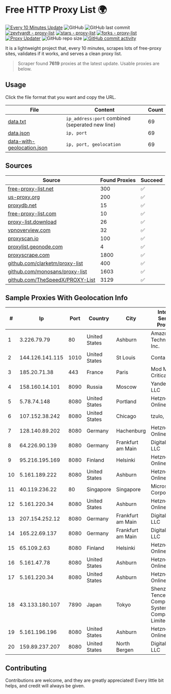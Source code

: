 
# Free HTTP Proxy List 🌍

[![Every 10 Minutes Update](https://github.com/mertguvencli/http-proxy-list/actions/workflows/main.yml/badge.svg?branch=main)](https://github.com/mertguvencli/http-proxy-list/actions/workflows/main.yml)
![GitHub](https://img.shields.io/github/license/mertguvencli/http-proxy-list)
![GitHub last commit](https://img.shields.io/github/last-commit/mertguvencli/http-proxy-list)
[![zevtyardt - proxy-list](https://img.shields.io/static/v1?label=zevtyardt&message=proxy-list&color=blue&logo=github)](https://github.com/zevtyardt/proxy-list "Go to GitHub repo")
[![stars - proxy-list](https://img.shields.io/github/stars/zevtyardt/proxy-list?style=social)](https://github.com/zevtyardt/proxy-list)
[![forks - proxy-list](https://img.shields.io/github/forks/zevtyardt/proxy-list?style=social)](https://github.com/zevtyardt/proxy-list)
[![Proxy Updater](https://github.com/zevtyardt/proxy-list/workflows/Proxy%20Updater/badge.svg)](https://github.com/zevtyardt/proxy-list/actions?query=workflow:"Proxy+Updater")
![GitHub repo size](https://img.shields.io/github/repo-size/zevtyardt/proxy-list)
[![GitHub commit activity](https://img.shields.io/github/commit-activity/m/zevtyardt/proxy-list?logo=commits)](https://github.com/zevtyardt/proxy-list/commits/main)

It is a lightweight project that, every 10 minutes, scrapes lots of free-proxy sites, validates if it works, and serves a clean proxy list.

> Scraper found **7619** proxies at the latest update. Usable proxies are below.

## Usage

Click the file format that you want and copy the URL.

|File|Content|Count|
|----|-------|-----|
|[data.txt](https://raw.githubusercontent.com/mertguvencli/http-proxy-list/main/proxy-list/data.txt)|`ip_address:port` combined (seperated new line)|69|
|[data.json](https://raw.githubusercontent.com/mertguvencli/http-proxy-list/main/proxy-list/data.json)|`ip, port`|69|
|[data-with-geolocation.json](https://raw.githubusercontent.com/mertguvencli/http-proxy-list/main/proxy-list/data-with-geolocation.json)|`ip, port, geolocation`|69|

## Sources

|Source|Found Proxies|Succeed|
|------|-------------|-------|
|[free-proxy-list.net](https://free-proxy-list.net)|300|✅|
|[us-proxy.org](https://www.us-proxy.org)|200|✅|
|[proxydb.net](http://proxydb.net)|15|✅|
|[free-proxy-list.com](https://free-proxy-list.com/?page=&port=&type%5B%5D=http&type%5B%5D=https&up_time=0&search=Search)|10|✅|
|[proxy-list.download](https://www.proxy-list.download/HTTP)|26|✅|
|[vpnoverview.com](https://vpnoverview.com/privacy/anonymous-browsing/free-proxy-servers)|32|✅|
|[proxyscan.io](https://www.proxyscan.io)|100|✅|
|[proxylist.geonode.com](https://proxylist.geonode.com/api/proxy-list?limit=300&page=1&sort_by=lastChecked&sort_type=desc&protocols=http,https)|4|✅|
|[proxyscrape.com](https://api.proxyscrape.com/v2/?request=displayproxies&protocol=http&timeout=10000&country=all&ssl=all&anonymity=all)|1800|✅|
|[github.com/clarketm/proxy-list](https://raw.githubusercontent.com/clarketm/proxy-list/master/proxy-list-raw.txt)|400|✅|
|[github.com/monosans/proxy-list](https://raw.githubusercontent.com/monosans/proxy-list/main/proxies/http.txt)|1603|✅|
|[github.com/TheSpeedX/PROXY-List](https://raw.githubusercontent.com/TheSpeedX/PROXY-List/master/http.txt)|3129|✅|


## Sample Proxies With Geolocation Info

|#|Ip|Port|Country|City|Internet Service Provider|
|-|--|----|-------|----|-------------------------|
|1|3.226.79.79|80|United States|Ashburn|Amazon Technologies Inc.|
|2|144.126.141.115|1010|United States|St Louis|Contabo Inc.|
|3|185.20.71.38|443|France|Paris|Mod Mission Critical LLC|
|4|158.160.14.101|8090|Russia|Moscow|Yandex.Cloud LLC|
|5|5.78.74.148|8080|United States|Portland|Hetzner Online GmbH|
|6|107.152.38.242|8080|United States|Chicago|tzulo, inc.|
|7|128.140.89.202|8080|Germany|Hachenburg|Hetzner Online GmbH|
|8|64.226.90.139|8080|Germany|Frankfurt am Main|DigitalOcean, LLC|
|9|95.216.195.169|8080|Finland|Helsinki|Hetzner Online GmbH|
|10|5.161.189.222|8080|United States|Ashburn|Hetzner Online GmbH|
|11|40.119.236.22|80|Singapore|Singapore|Microsoft Corporation|
|12|5.161.220.34|8080|United States|Ashburn|Hetzner Online GmbH|
|13|207.154.252.12|8080|Germany|Frankfurt am Main|DigitalOcean, LLC|
|14|165.22.69.137|8080|Germany|Frankfurt am Main|DigitalOcean, LLC|
|15|65.109.2.63|8080|Finland|Helsinki|Hetzner Online GmbH|
|16|5.161.47.78|8080|United States|Ashburn|Hetzner Online GmbH|
|17|5.161.220.34|8080|United States|Ashburn|Hetzner Online GmbH|
|18|43.133.180.107|7890|Japan|Tokyo|Shenzhen Tencent Computer Systems Company Limited|
|19|5.161.196.196|8080|United States|Ashburn|Hetzner Online GmbH|
|20|159.89.237.207|8080|United States|North Bergen|DigitalOcean, LLC|



## Contributing

Contributions are welcome, and they are greatly appreciated! Every
little bit helps, and credit will always be given.

